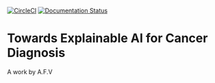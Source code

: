 [![CircleCI](https://circleci.com/gh/A-F-V/XAI-Cancer-Diagnosis/tree/master.svg?style=svg&circle-token=7fb0c2bb52a5fffae0961cedf3dce014293ceef6)](https://circleci.com/gh/A-F-V/XAI-Cancer-Diagnosis/tree/master)
[![Documentation Status](https://readthedocs.org/projects/xai-cancer-diagnosis/badge/?version=latest)](https://xai-cancer-diagnosis.readthedocs.io/en/latest/?badge=latest)

# Towards Explainable AI for Cancer Diagnosis

A work by A.F.V
